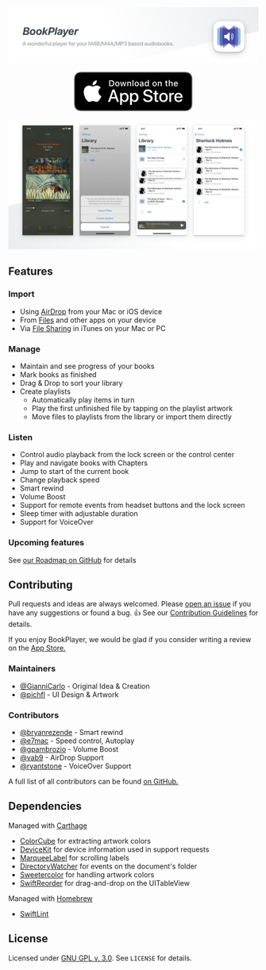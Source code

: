 [![BookPlayer - A wonderful player for your M4B/M4A/MP3 based audiobooks.](./.github/readme-header@2x.png)](https://itunes.apple.com/us/app/bookplayer-audio-book-player/id1138219998?ls=1&amp;mt=8)

<p align="center">
    <a href="https://itunes.apple.com/us/app/bookplayer-audio-book-player/id1138219998?ls=1&amp;mt=8">
        <img src="./.github/app-store-badge.svg" alt="Download on the App Store">
    </a>
</p>

[![Four screenshots of BookPlayer on the iPhone X. Showing Player, Import options, the Library and, a playlist](./.github/readme-screenshots@2x.png)](https://itunes.apple.com/us/app/bookplayer-audio-book-player/id1138219998?ls=1&amp;mt=8)

## Features

### Import

- Using [AirDrop](https://support.apple.com/en-us/HT204144#receive)  from your Mac or iOS device
- From [Files](https://support.apple.com/en-us/ht206481) and other apps on your device
- Via [File Sharing](https://support.apple.com/en-us/HT201301) in iTunes on your Mac or PC

### Manage 

- Maintain and see progress of your books
- Mark books as finished
- Drag & Drop to sort your library
- Create playlists
    - Automatically play items in turn
    - Play the first unfinished file by tapping on the playlist artwork
    - Move files to playlists from the library or import them directly

### Listen

- Control audio playback from the lock screen or the control center
- Play and navigate books with Chapters
- Jump to start of the current book
- Change playback speed
- Smart rewind
- Volume Boost
- Support for remote events from headset buttons and the lock screen
- Sleep timer with adjustable duration
- Support for VoiceOver

### Upcoming features

See [our Roadmap on GitHub](https://github.com/GianniCarlo/Audiobook-Player/projects/1) for details



## Contributing

Pull requests and ideas are always welcomed. Please [open an issue](https://github.com/GianniCarlo/Audiobook-Player/issues/new) if you have any suggestions or found a bug. 👍 See our [Contribution Guidelines](./CONTRIBUTING.md) for details.

If you enjoy BookPlayer, we would be glad if you consider writing a review on the [App Store.](https://itunes.apple.com/us/app/bookplayer-audio-book-player/id1138219998?ls=1&amp;mt=8)

### Maintainers

- [@GianniCarlo](https://github.com/GianniCarlo) - Original Idea & Creation
- [@pichfl](https://github.com/pichfl) - UI Design & Artwork

### Contributors

- [@bryanrezende](https://github.com/bryanrezende) - Smart rewind
- [@e7mac](https://github.com/e7mac) - Speed control, Autoplay
- [@gpambrozio](https://github.com/gpambrozio) - Volume Boost
- [@vab9](https://github.com/vab9) - AirDrop Support
- [@ryantstone](https://github.com/ryantstone) - VoiceOver Support

A full list of all contributors can be found [on GitHub.](https://github.com/GianniCarlo/Audiobook-Player/graphs/contributors)



## Dependencies

Managed with [Carthage](https://github.com/Carthage/Carthage)

- [ColorCube](https://github.com/pixelogik/ColorCube) for extracting artwork colors
- [DeviceKit](https://github.com/dennisweissmann/DeviceKit) for device information used in support requests
- [MarqueeLabel](https://github.com/cbpowell/MarqueeLabel) for scrolling labels
- [DirectoryWatcher](https://github.com/GianniCarlo/DirectoryWatcher) for events on the document's folder
- [Sweetercolor](https://github.com/jathu/sweetercolor) for handling artwork colors
- [SwiftReorder](https://github.com/GianniCarlo/SwiftReorder) for drag-and-drop on the UITableView

Managed with [Homebrew](https://brew.sh)

- [SwiftLint](https://github.com/realm/SwiftLint)



## License

Licensed under [GNU GPL v. 3.0](https://opensource.org/licenses/GPL-3.0). See `LICENSE` for details.
